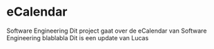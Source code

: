 # eCalendar
Software Engineering
Dit project gaat over de eCalendar van Software Engineering
blablabla
Dit is een update van Lucas
